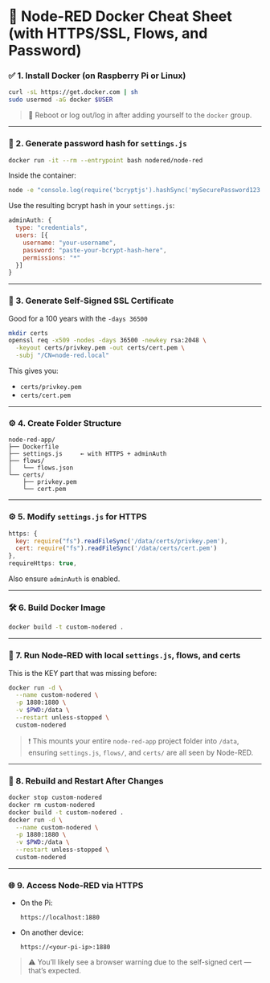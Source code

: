 # 🐳 Node-RED Docker Cheat Sheet (with HTTPS/SSL, Flows, and Password)

### ✅ 1. Install Docker (on Raspberry Pi or Linux)

```bash
curl -sL https://get.docker.com | sh
sudo usermod -aG docker $USER
```

> 🔁 Reboot or log out/log in after adding yourself to the `docker` group.

---

### 🔐 2. Generate password hash for `settings.js`

```bash
docker run -it --rm --entrypoint bash nodered/node-red
```

Inside the container:

```bash
node -e "console.log(require('bcryptjs').hashSync('mySecurePassword123', 8))"
```

Use the resulting bcrypt hash in your `settings.js`:

```js
adminAuth: {
  type: "credentials",
  users: [{
    username: "your-username",
    password: "paste-your-bcrypt-hash-here",
    permissions: "*"
  }]
}
```

---

### 🔐 3. Generate Self-Signed SSL Certificate
Good for a 100 years with the `-days 36500`
```bash
mkdir certs
openssl req -x509 -nodes -days 36500 -newkey rsa:2048 \
  -keyout certs/privkey.pem -out certs/cert.pem \
  -subj "/CN=node-red.local"

```

This gives you:

- `certs/privkey.pem`
- `certs/cert.pem`

---

### ⚙️ 4. Create Folder Structure

```
node-red-app/
├── Dockerfile
├── settings.js     ← with HTTPS + adminAuth
├── flows/
│   └── flows.json
└── certs/
    ├── privkey.pem
    └── cert.pem
```

---

### ⚙️ 5. Modify `settings.js` for HTTPS

```js
https: {
  key: require("fs").readFileSync('/data/certs/privkey.pem'),
  cert: require("fs").readFileSync('/data/certs/cert.pem')
},
requireHttps: true,
```

Also ensure `adminAuth` is enabled.

---

### 🛠️ 6. Build Docker Image

```bash
docker build -t custom-nodered .
```

---

### 🚀 7. Run Node-RED with local `settings.js`, flows, and certs

This is the KEY part that was missing before:

```bash
docker run -d \
  --name custom-nodered \
  -p 1880:1880 \
  -v $PWD:/data \
  --restart unless-stopped \
  custom-nodered
```

> ❗ This mounts your entire `node-red-app` project folder into `/data`, ensuring `settings.js`, `flows/`, and `certs/` are all seen by Node-RED.

---

### 🧼 8. Rebuild and Restart After Changes

```bash
docker stop custom-nodered
docker rm custom-nodered
docker build -t custom-nodered .
docker run -d \
  --name custom-nodered \
  -p 1880:1880 \
  -v $PWD:/data \
  --restart unless-stopped \
  custom-nodered
```

---

### 🌐 9. Access Node-RED via HTTPS

- On the Pi:
  ```
  https://localhost:1880
  ```

- On another device:
  ```
  https://<your-pi-ip>:1880
  ```

> ⚠️ You’ll likely see a browser warning due to the self-signed cert — that’s expected.
